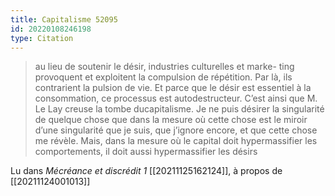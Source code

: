 ```yaml
---
title: Capitalisme 52095
id: 20220108246198
type: Citation
---
```


> au lieu de soutenir le désir, industries culturelles et marke- ting provoquent et exploitent la compulsion de répétition. Par là, ils contrarient la pulsion de vie. Et parce que le désir est essentiel à la consommation, ce processus est autodestructeur. C’est ainsi que M. Le Lay creuse la tombe ducapitalisme. Je ne puis désirer la singularité de quelque chose que dans la mesure où cette chose est le miroir d’une singularité que je suis, que j’ignore encore, et que cette chose me révèle. Mais, dans la mesure où le capital doit hypermassifier les comportements, il doit aussi hypermassifier les désirs

Lu dans *Mécréance et discrédit 1* [[20211125162124]], à propos de [[20211124001013]]